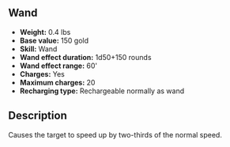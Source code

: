 ## Wand
- **Weight:** 0.4 lbs
- **Base value:** 150 gold
- **Skill:** Wand
- **Wand effect duration:** 1d50+150 rounds
- **Wand effect range:** 60'
- **Charges:** Yes
- **Maximum charges:** 20
- **Recharging type:** Rechargeable normally as wand

## Description

Causes the target to speed up by two-thirds of the normal speed.
